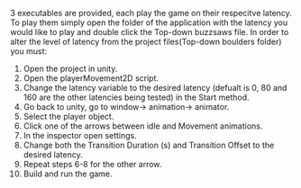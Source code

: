 3 executables are provided, each play the game on their respecitve latency.
To play them simply open the folder of the application with the latency you would like to play and double click the Top-down buzzsaws file.
In order to alter the level of latency from the project files(Top-down boulders folder) you must:
1. Open the project in unity.
2. Open the playerMovement2D script.
3. Change the latency variable to the desired latency (defualt is 0, 80 and 160 are the other latencies being tested) in the Start method.
4. Go back to unity, go to window-> animation-> animator.
5. Select the player object.
6. Click one of the arrows between idle and Movement animations.
7. In the inspector open settings.
8. Change both the Transition Duration (s) and Transition Offset to the desired latency.
9. Repeat steps 6-8 for the other arrow. 
10. Build and run the game.
